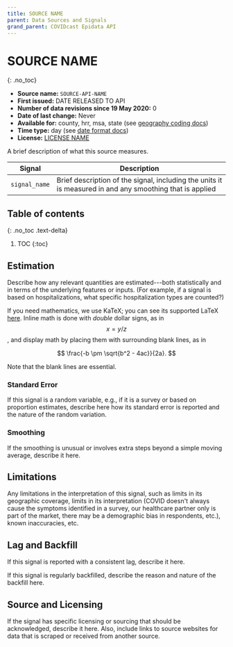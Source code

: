 ```yaml
---
title: SOURCE NAME
parent: Data Sources and Signals
grand_parent: COVIDcast Epidata API
---
```


# SOURCE NAME
{: .no_toc}

* **Source name:** `SOURCE-API-NAME`
* **First issued:** DATE RELEASED TO API
* **Number of data revisions since 19 May 2020:** 0
* **Date of last change:** Never
* **Available for:** county, hrr, msa, state (see [geography coding docs](../covidcast_geography.md))
* **Time type:** day (see [date format docs](../covidcast_times.md))
* **License:** [LICENSE NAME](../covidcast_licensing.md#APPLICABLE-SECTION)

A brief description of what this source measures.

| Signal | Description |
| --- | --- |
| `signal_name` | Brief description of the signal, including the units it is measured in and any smoothing that is applied |

## Table of contents
{: .no_toc .text-delta}

1. TOC
{:toc}

## Estimation

Describe how any relevant quantities are estimated---both statistically and in
terms of the underlying features or inputs. (For example, if a signal is based
on hospitalizations, what specific hospitalization types are counted?)

If you need mathematics, we use KaTeX; you can see its supported LaTeX
[here](https://katex.org/docs/supported.html). Inline math is done with *double*
dollar signs, as in $$x = y/z$$, and display math by placing them with
surrounding blank lines, as in

$$
\frac{-b \pm \sqrt{b^2 - 4ac}}{2a}.
$$

Note that the blank lines are essential.

### Standard Error

If this signal is a random variable, e.g., if it is a survey or based on
proportion estimates, describe here how its standard error is reported and the
nature of the random variation.

### Smoothing

If the smoothing is unusual or involves extra steps beyond a simple moving
average, describe it here.

## Limitations

Any limitations in the interpretation of this signal, such as limits in its
geographic coverage, limits in its interpretation (COVID doesn't always cause 
the symptoms identified in a survey, our healthcare partner only is part of the 
market, there may be a demographic bias in respondents, etc.), known 
inaccuracies, etc.

## Lag and Backfill

If this signal is reported with a consistent lag, describe it here.

If this signal is regularly backfilled, describe the reason and nature of the
backfill here.

## Source and Licensing

If the signal has specific licensing or sourcing that should be acknowledged,
describe it here. Also, include links to source websites for data that is
scraped or received from another source.
